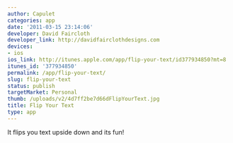 ```yaml
---
author: Capulet
categories: app
date: '2011-03-15 23:14:06'
developer: David Faircloth
developer_link: http://davidfairclothdesigns.com
devices: 
- ios
ios_link: http://itunes.apple.com/app/flip-your-text/id377934850?mt=8
itunes_id: '377934850'
permalink: /app/flip-your-text/
slug: flip-your-text
status: publish
targetMarket: Personal
thumb: /uploads/v2/4d7ff2be7d66dFlipYourText.jpg
title: Flip Your Text
type: app
---
```


It flips you text upside down and its fun!
